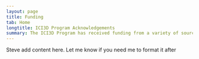 ```yaml
---
layout: page
title: Funding
tab: Home
longtitle: ICI3D Program Acknowledgements
summary: The ICI3D Program has received funding from a variety of sources. Participants are requested to acknowledge both the overall program and the funding for the year/s they attended.
---
```


Steve add content here. Let me know if you need me to format it after
